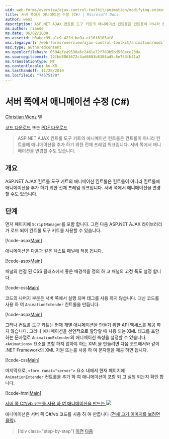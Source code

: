 ```yaml
---
uid: web-forms/overview/ajax-control-toolkit/animation/modifying-animations-from-the-server-side-cs
title: 서버 쪽에서 애니메이션 수정 (C#) | Microsoft Docs
author: wenz
description: ASP.NET AJAX 컨트롤 도구 키트의 애니메이션 컨트롤은 컨트롤이 아니라 컨트롤에 애니메이션을 추가 하기 위한 전체 프레임 워크입니다. 애니메이션도 ...
ms.author: riande
ms.date: 06/02/2008
ms.assetid: b0abec39-a1c9-422d-ba9a-ef16f6185af8
msc.legacyurl: /web-forms/overview/ajax-control-toolkit/animation/modifying-animations-from-the-server-side-cs
msc.type: authoredcontent
ms.openlocfilehash: 0594efea9598a6c2461a72f789b5bd5f8ece23da
ms.sourcegitcommit: 22fbd8863672c4ad6693b8388ad5c8e753fb41a2
ms.translationtype: MT
ms.contentlocale: ko-KR
ms.lasthandoff: 11/28/2019
ms.locfileid: "74575170"
---
```

# <a name="modifying-animations-from-the-server-side-c"></a>서버 쪽에서 애니메이션 수정 (C#)

[Christian Wenz](https://github.com/wenz) 별

[코드 다운로드](https://download.microsoft.com/download/f/9/a/f9a26acd-8df4-4484-8a18-199e4598f411/Animation9.cs.zip) 또는 [PDF 다운로드](https://download.microsoft.com/download/6/7/1/6718d452-ff89-4d3f-a90e-c74ec2d636a3/animation9CS.pdf)

> ASP.NET AJAX 컨트롤 도구 키트의 애니메이션 컨트롤은 컨트롤이 아니라 컨트롤에 애니메이션을 추가 하기 위한 전체 프레임 워크입니다. 서버 쪽에서 애니메이션을 변경할 수도 있습니다.

## <a name="overview"></a>개요

ASP.NET AJAX 컨트롤 도구 키트의 애니메이션 컨트롤은 컨트롤이 아니라 컨트롤에 애니메이션을 추가 하기 위한 전체 프레임 워크입니다. 서버 쪽에서 애니메이션을 변경할 수도 있습니다.

## <a name="steps"></a>단계

먼저 페이지에 `ScriptManager`를 포함 합니다. 그런 다음 ASP.NET AJAX 라이브러리가 로드 되어 컨트롤 도구 키트를 사용할 수 있습니다.

[!code-aspx[Main](modifying-animations-from-the-server-side-cs/samples/sample1.aspx)]

애니메이션은 다음과 같은 텍스트 패널에 적용 됩니다.

[!code-aspx[Main](modifying-animations-from-the-server-side-cs/samples/sample2.aspx)]

패널의 연결 된 CSS 클래스에서 좋은 배경색을 정의 하 고 패널의 고정 폭도 설정 합니다.

[!code-css[Main](modifying-animations-from-the-server-side-cs/samples/sample3.css)]

코드의 나머지 부분은 서버 쪽에서 실행 되며 태그를 사용 하지 않습니다. 대신 코드를 사용 하 여 `AnimationExtender` 컨트롤을 만듭니다.

[!code-aspx[Main](modifying-animations-from-the-server-side-cs/samples/sample4.aspx)]

그러나 컨트롤 도구 키트는 현재 개별 애니메이션을 만들기 위한 API 액세스를 제공 하지 않습니다. 그러나 애니메이션을 선언적으로 할당할 때 사용 되는 XML 태그를 포함 하는 문자열로 `AnimationExtender`의 애니메이션 속성을 설정할 수 있습니다. `<Animations>` 요소를 포함 하지 않아야 하는 XML을 만들려면 다음 코드에서와 같이 .NET Framework의 XML 지원 또는를 사용 하 여 문자열을 제공 하면 됩니다.

[!code-css[Main](modifying-animations-from-the-server-side-cs/samples/sample5.css)]

마지막으로, `<form runat="server">` 요소 내에서 현재 페이지에 `AnimationExtender` 컨트롤을 추가 하 여 애니메이션이 포함 되 고 실행 되는지 확인 합니다.

[!code-html[Main](modifying-animations-from-the-server-side-cs/samples/sample6.html)]

[서버 쪽 C#/vb 코드를 사용 하 여 애니메이션을 만드는 ![](modifying-animations-from-the-server-side-cs/_static/image2.png)](modifying-animations-from-the-server-side-cs/_static/image1.png)

애니메이션은 서버 쪽 C#/vb 코드를 사용 하 여 만듭니다 ([전체 크기 이미지를 보려면 클릭](modifying-animations-from-the-server-side-cs/_static/image3.png)).

> [!div class="step-by-step"]
> [이전](triggering-an-animation-in-another-control-cs.md)
> [다음](executing-animations-using-client-side-code-cs.md)
